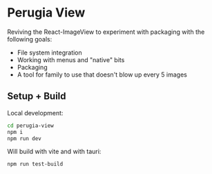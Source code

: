 # Perugia View

Reviving the React-ImageView to experiment with packaging with the following goals:

- File system integration
- Working with menus and "native" bits
- Packaging
- A tool for family to use that doesn't blow up every 5 images

## Setup + Build

Local development:

```bash
cd perugia-view
npm i
npm run dev
```

Will build with vite and with tauri:

```bash
npm run test-build
```

